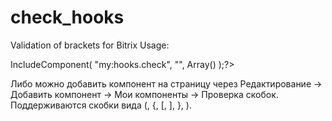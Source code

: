 # check_hooks
Validation of brackets for Bitrix
Usage:
<?$APPLICATION->IncludeComponent(
	"my:hooks.check",
	"",
Array()
);?>

Либо можно добавить компонент на страницу через Редактирование -> Добавить компонент -> Мои компоненты -> Проверка скобок.
Поддерживаются скобки вида (, {, [, ], }, ).
